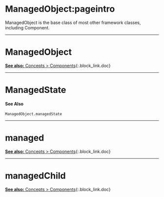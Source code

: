 # ManagedObject:pageintro
ManagedObject is the base class of most other framework classes, including Component.

---
# ManagedObject
[**See also:** Concepts &gt; Components](/docs/concepts/components){:.block_link.doc}

---
# ManagedState
#### See Also
`ManagedObject.managedState`

---
# managed
[**See also:** Concepts &gt; Components](/docs/concepts/components){:.block_link.doc}

---
# managedChild
[**See also:** Concepts &gt; Components](/docs/concepts/components){:.block_link.doc}
